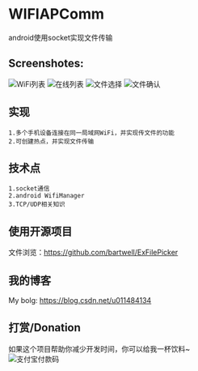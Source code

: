 # WIFIAPComm
android使用socket实现文件传输

## Screenshotes:
![WiFi列表](https://github.com/AriesJiang/WIFIAPComm/blob/master/stuff/WechatIMG4.png)
![在线列表](https://github.com/AriesJiang/WIFIAPComm/blob/master/stuff/WechatIMG3.png)
![文件选择](https://github.com/AriesJiang/WIFIAPComm/blob/master/stuff/WechatIMG2.png)
![文件确认](https://github.com/AriesJiang/WIFIAPComm/blob/master/stuff/WechatIMG1.png)

## 实现
    1.多个手机设备连接在同一局域网WiFi，并实现传文件的功能
    2.可创建热点，并实现文件传输

## 技术点
    1.socket通信
    2.android WifiManager
    3.TCP/UDP相关知识

## 使用开源项目
文件浏览：https://github.com/bartwell/ExFilePicker

## 我的博客
My bolg:  https://blog.csdn.net/u011484134

## 打赏/Donation
如果这个项目帮助你减少开发时间，你可以给我一杯饮料~
<br/>
![支付宝付款码](https://github.com/AriesJiang/WIFIAPComm/blob/master/stuff/alipay_code.jpg)
<br/>